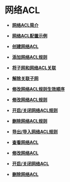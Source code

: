 # 网络ACL<a name="vpc_acl_0000"></a>

-   **[网络ACL简介](网络ACL简介.md)**  

-   **[网络ACL配置示例](网络ACL配置示例.md)**  

-   **[创建网络ACL](创建网络ACL.md)**  

-   **[添加网络ACL规则](添加网络ACL规则.md)**  

-   **[将子网和网络ACL关联](将子网和网络ACL关联.md)**  

-   **[解除关联子网](解除关联子网.md)**  

-   **[修改网络ACL规则生效顺序](修改网络ACL规则生效顺序.md)**  

-   **[修改网络ACL规则](修改网络ACL规则.md)**  

-   **[开启/关闭网络ACL规则](开启-关闭网络ACL规则.md)**  

-   **[删除网络ACL规则](删除网络ACL规则.md)**  

-   **[导出/导入网络ACL规则](导出-导入网络ACL规则.md)**  

-   **[查看网络ACL](查看网络ACL.md)**  

-   **[修改网络ACL](修改网络ACL.md)**  

-   **[开启/关闭网络ACL](开启-关闭网络ACL.md)**  

-   **[删除网络ACL](删除网络ACL.md)**  


